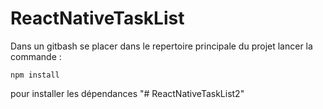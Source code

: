 # ReactNativeTaskList
Dans un gitbash se placer dans le repertoire principale du projet lancer la commande :
```
npm install 
```

pour installer les dépendances
"# ReactNativeTaskList2" 
